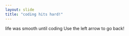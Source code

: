 ```yaml
---
layout: slide
title: "coding hits hard!"
---
```

life was smooth until coding 
Use the left arrow to go back!
